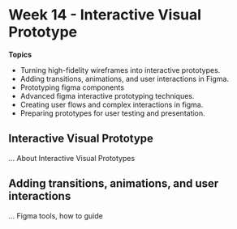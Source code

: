 # Week 14 - Interactive Visual Prototype

**Topics**

- Turning high-fidelity wireframes into interactive prototypes.
- Adding transitions, animations, and user interactions in Figma.
- Prototyping figma components
- Advanced figma interactive prototyping techniques.
- Creating user flows and complex interactions in figma.
- Preparing prototypes for user testing and presentation.

## Interactive Visual Prototype

... About Interactive Visual Prototypes

## Adding transitions, animations, and user interactions

... Figma tools, how to guide
